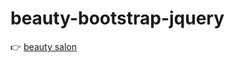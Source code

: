 # beauty-bootstrap-jquery 
👉     <a href="https://klebanandrii.github.io/bootstrap-jquery-beauty/">beauty salon</a>
